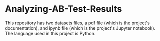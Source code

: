 # Analyzing-AB-Test-Results
This repository has two datasets files, a pdf file (which is the project's documentation), and ipynb file (which is the project's Jupyter notebook).
The language used in this project is Python.
